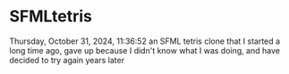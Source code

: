 # SFMLtetris

Thursday, October 31, 2024, 11:36:52
    an SFML tetris clone that I started a long time ago, gave up because I didn't know what I was doing, and have decided to try again years later
